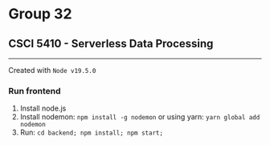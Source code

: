 # Group 32

## CSCI 5410 - Serverless Data Processing

---

Created with ```Node v19.5.0```

### Run frontend

1. Install node.js
2. Install nodemon:
```npm install -g nodemon``` or using yarn: ```yarn global add nodemon```
3. Run: ```cd backend; npm install; npm start;```
